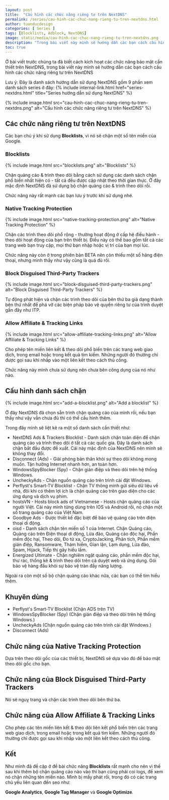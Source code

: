 ```yaml
---
layout: post
title:  "Cấu hình các chức năng riêng tư trên NextDNS"
permalink: /series/cau-hinh-cac-chuc-nang-rieng-tu-tren-nextdns.html
author: tuanducdesign
categories: [ Series ]
tags: [Blocklists, Adblock, NextDNS]
image: static/media/cau-hinh-cac-chuc-nang-rieng-tu-tren-nextdns.png
description: "Trong bài viết này mình sẽ hướng dẫn các bạn cách cấu hình các chức năng riêng tư trên NextDNS."
toc: true
---
```


Ở bài viết trước chúng ta đã biết cách kích hoạt các chức năng bảo mật cần thiết trên NextDNS, trong bài viết này mình sẽ hướng dẫn các bạn cách cấu hình các chức năng riêng tư trên NextDNS

Lưu ý: Đây là danh sách hướng dẫn sử dụng NextDNS gồm 9 phần xem danh sách series ở đây: {% include internal-link.html href="series-nextdns.html" title="Series hướng dẫn sử dụng NextDNS" %}

{% include image.html src="cau-hinh-cac-chuc-nang-rieng-tu-tren-nextdns.png" alt="Cấu hình các chức năng riêng tư trên NextDNS" %}

## Các chức năng riêng tư trên NextDNS

Các bạn chú ý khi sử dụng **Blocklists**, vì nó sẽ chặn một số tên miền của Google.

### Blocklists

{% include image.html src="blocklists.png" alt="Blocklists" %}

Chặn quảng cáo & trình theo dõi bằng cách sử dụng các danh sách chặn phổ biến nhất hiện có - tất cả đều được cập nhật theo thời gian thực. Ở đây mặc định NextDNS đã sử dụng bộ chặn quảng cáo & trình theo dõi rồi.

Chức năng này rất mạnh các bạn lưu ý trước khi sử dụng nhé.

### Native Tracking Protection

{% include image.html src="native-tracking-protection.png" alt="Native Tracking Protection" %}

Chặn các trình theo dõi phổ rộng - thường hoạt động ở cấp hệ điều hành - theo dõi hoạt động của bạn trên thiết bị. Điều này có thể bao gồm tất cả các trang web bạn truy cập, mọi thứ bạn nhập hoặc vị trí của bạn mọi lúc.

Chức năng này còn ở trong phiên bản BETA nên còn thiếu một số hãng điện thoại, nhưng mình thấy như vậy cũng là quá đủ rồi.

### Block Disguised Third-Party Trackers

{% include image.html src="block-disguised-third-party-trackers.png" alt="Block Disguised Third-Party Trackers" %}

Tự động phát hiện và chặn các trình theo dõi của bên thứ ba giả dạng thành bên thứ nhất để phá vỡ các biện pháp bảo vệ quyền riêng tư của trình duyệt gần đây như ITP.

### Allow Affiliate & Tracking Links

{% include image.html src="allow-affiliate-tracking-links.png" alt="Allow Affiliate & Tracking Links" %}

Cho phép tên miền liên kết & theo dõi phổ biến trên các trang web giao dịch, trong email hoặc trong kết quả tìm kiếm. Những người đó thường chỉ được gọi sau khi nhấp vào một liên kết theo cách thủ công.

Chức năng này mình chưa sử dụng nên chưa bên công dụng của nó như nào.

## Cấu hình danh sách chặn

{% include image.html src="add-a-blocklist.png" alt="Add a blocklist" %}

Ở đây NextDNS đã chọn sẵn trình chặn quảng cáo của mình rồi, nếu bạn thấy như vậy vẫn chưa đủ thì có thể cấu hình thêm.

Trong đây mình sẽ liệt kê ra một số danh sách cần thiết như:

- NextDNS Ads & Trackers Blocklist - Danh sách chặn toàn diện để chặn quảng cáo và trình theo dõi ở tất cả các quốc gia. Đây là danh sách chặn bắt đầu được đề xuất. Cái này mặc định của NextDNS nên mình sẽ không thay đổi.
- Disconnect (Ads) - Giải phóng bản thân khỏi sự theo dõi không mong muốn. Tận hưởng Internet nhanh hơn, an toàn hơn.
- WindowsSpyBlocker (Spy) - Chặn gián điệp và theo dõi trên hệ thống Windows.
- UncheckyAds - Chặn nguồn quảng cáo trên trình cài đặt Windows.
- Perflyst's Smart-TV Blocklist - Chặn TV thông minh gửi siêu dữ liệu về nhà, đôi khi có thêm lợi ích là chặn quảng cáo trên giao diện cho các ứng dụng và dịch vụ phim.
- hostsVN - Hosts block ads of Vietnamese - Hosts chặn quảng cáo của người Việt. Cái này mình từng dùng trên IOS và Android rồi, nó chặn một số trang quảng cáo của Việt Nam.
- Goodbye Ads - Được thiết kế đặc biệt để bảo vệ quảng cáo trên điện thoại di động.
- oisd - Danh sách chặn tên miền số 1 của Internet. Chặn Quảng cáo, Quảng cáo trên Điện thoại di động, Lừa đảo, Quảng cáo độc hại, Phần mềm độc hại, Theo dõi, Đo từ xa, CryptoJacking, Phân tích, Phần mềm gián điệp, Ransomware, Thám hiểm, Gian lận, Lạm dụng, Lừa đảo, Spam, Hijack, Tiếp thị gây hiểu lầm.
- Energized Ultimate - Chặn nghiêm ngặt quảng cáo, phần mềm độc hại, thư rác, thống kê & trình theo dõi trên cả duyệt web và ứng dụng. Gói bảo vệ hàng đầu khỏi sự bảo vệ tràn đầy năng lượng.

Ngoài ra còn một số bộ chặn quảng cáo khác nữa, các bạn có thể tìm hiểu thêm.

## Khuyên dùng

- Perflyst's Smart-TV Blocklist (Chặn ADS trên TV)
- WindowsSpyBlocker (Spy) (Chặn gián điệp và theo dõi trên hệ thống Windows.)
- UncheckyAds (Chặn nguồn quảng cáo trên trình cài đặt Windows.)
- Disconnect (Ads)

## Chức năng của Native Tracking Protection

Dựa trên theo dõi gốc của các thiết bị, NextDNS sẽ dựa vào đó để bảo mật theo dõi gốc cho bạn.

## Chức năng của Block Disguised Third-Party Trackers

Nó sẽ nguỵ trang và chặn các trình theo dõi bên thứ ba.

## Chức năng của Allow Affiliate & Tracking Links

Cho phép các tên miền liên kết & theo dõi liên kết phổ biến trên các trang web giao dịch, trong email hoặc trong kết quả tìm kiếm. Những người đó thường chỉ được gọi sau khi nhấp vào một liên kết theo cách thủ công.

## Kết

Như mình đã đề cập ở đề bài chức năng **Blocklists** rất mạnh cho nên vì thế sau khi thêm bộ chặn quảng cáo nào vào thì bạn cũng phải coi logs, để xem nó chặn những tên miền nào. Mình bị mấy phát rồi, trong đó có các trang chủ yếu liên quan đến seo như:

**Google Analytics**, **Google Tag Manager** và **Google Optimize**.
